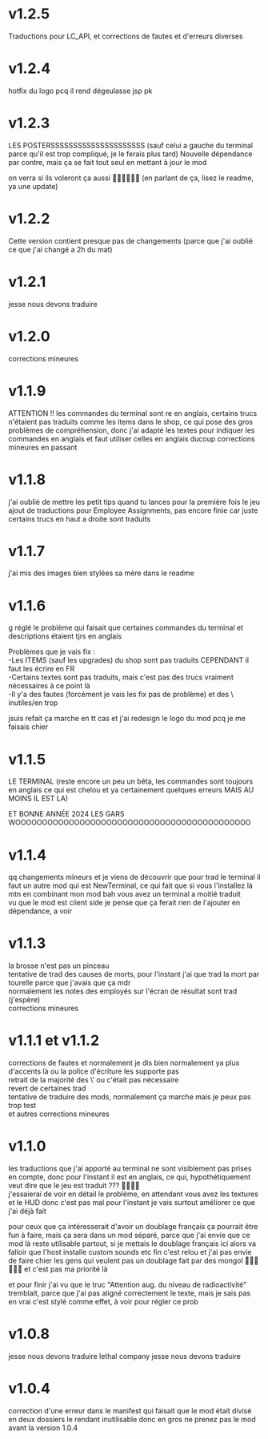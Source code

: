 # v1.2.5 

Traductions pour LC_API, et corrections de fautes et d'erreurs diverses

# v1.2.4

hotfix du logo pcq il rend dégeulasse jsp pk

# v1.2.3

LES POSTERSSSSSSSSSSSSSSSSSSSSS (sauf celui a gauche du terminal parce qu'il est trop compliqué, je le ferais plus tard)
Nouvelle dépendance par contre, mais ça se fait tout seul en mettant à jour le mod

on verra si ils voleront ça aussi 🥶🥶🥶🥶🥶🥶 (en parlant de ça, lisez le readme, ya une update)

# v1.2.2

Cette version contient presque pas de changements (parce que j'ai oublié ce que j'ai changé a 2h du mat)

# v1.2.1

jesse nous devons traduire

# v1.2.0

corrections mineures

# v1.1.9

ATTENTION !! les commandes du terminal sont re en anglais, certains trucs n'étaient pas traduits comme les items dans le shop, ce qui pose des gros problèmes de compréhension, donc j'ai adapté les textes pour indiquer les commandes en anglais et faut utiliser celles en anglais ducoup
corrections mineures en passant

# v1.1.8

j'ai oublié de mettre les petit tips quand tu lances pour la première fois le jeu <br />
ajout de traductions pour Employee Assignments, pas encore finie car juste certains trucs en haut a droite sont traduits

# v1.1.7

j'ai mis des images bien stylées sa mère dans le readme

# v1.1.6

g réglé le problème qui faisait que certaines commandes du terminal et descriptions étaient tjrs en anglais <br />

Problèmes que je vais fix : <br />
-Les ITEMS (sauf les upgrades) du shop sont pas traduits CEPENDANT il faut les écrire en FR <br />
-Certains textes sont pas traduits, mais c'est pas des trucs vraiment nécessaires à ce point là <br />
-Il y'a des fautes (forcément je vais les fix pas de problème) et des \ inutiles/en trop <br />

jsuis refait ça marche en tt cas et j'ai redesign le logo du mod pcq je me faisais chier <br />

# v1.1.5

LE TERMINAL (reste encore un peu un bêta, les commandes sont toujours en anglais ce qui est chelou et ya certainement quelques erreurs MAIS AU MOINS IL EST LA)<br />

ET BONNE ANNÉE 2024 LES GARS WOOOOOOOOOOOOOOOOOOOOOOOOOOOOOOOOOOOOOOOOOOOO <br />

# v1.1.4

qq changements mineurs et je viens de découvrir que pour trad le terminal il faut un autre mod qui est NewTerminal, ce qui fait que si vous l'installez là mtn en combinant mon mod bah vous avez un terminal a moitié traduit <br />
vu que le mod est client side je pense que ça ferait rien de l'ajouter en dépendance, a voir <br />

# v1.1.3

la brosse n'est pas un pinceau <br />
tentative de trad des causes de morts, pour l'instant j'ai que trad la mort par tourelle parce que j'avais que ça mdr <br />
normalement les notes des employés sur l'écran de résultat sont trad (j'espère) <br />
corrections mineures

# v1.1.1 et v1.1.2

corrections de fautes et normalement je dis bien normalement ya plus d'accents là ou la police d'écriture les supporte pas <br />
retrait de la majorité des \\' ou c'était pas nécessaire <br />
revert de certaines trad <br />
tentative de traduire des mods, normalement ça marche mais je peux pas trop test <br />
et autres corrections mineures <br />

# v1.1.0

les traductions que j'ai apporté au terminal ne sont visiblement pas prises en compte, donc pour l'instant il est en anglais, ce qui, hypothétiquement veut dire que le jeu est traduit ??? 🥶🥶🥶🥶 <br />
j'essaierai de voir en détail le problème, en attendant vous avez les textures et le HUD donc c'est pas mal pour l'instant je vais surtout améliorer ce que j'ai déjà fait <br />

pour ceux que ça intéresserait d'avoir un doublage français ça pourrait être fun à faire, mais ça sera dans un mod séparé, parce que j'ai envie que ce mod là reste utilisable partout, si je mettais le doublage français ici alors va falloir que l'host installe custom sounds etc fin c'est relou et j'ai pas envie de faire chier les gens qui veulent pas un doublage fait par des mongol 🥶🥶🥶🥶🥶🥶 et c'est pas ma priorité là <br />

et pour finir j'ai vu que le truc "Attention aug. du niveau de radioactivité" tremblait, parce que j'ai pas aligné correctement le texte, mais je sais pas en vrai c'est stylé comme effet, à voir pour régler ce prob


# v1.0.8

jesse nous devons traduire lethal company jesse nous devons traduire

# v1.0.4

correction d'une erreur dans le manifest qui faisait que le mod était divisé en deux dossiers le rendant inutilisable donc en gros ne prenez pas le mod avant la version 1.0.4
